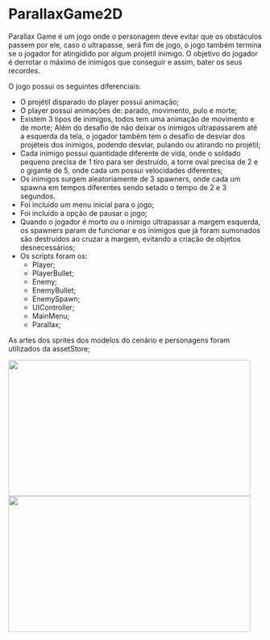 # ParallaxGame2D

Parallax Game é um jogo onde o personagem deve evitar que os obstáculos passem por ele, caso o ultrapasse, será fim de jogo, o jogo também termina se o jogador for atingidido por algum projétil inimigo. O objetivo do jogador é derrotar o máximo de inimigos que conseguir e assim, bater os seus recordes.

O jogo possui os seguintes diferenciais:

* O projétil disparado do player possui animação;
* O player possui animações de: parado, movimento, pulo e morte;
* Existem 3 tipos de inimigos, todos tem uma animação de movimento e de morte;
Além do desafio de não deixar os inimigos ultrapassarem até a esquerda da tela, o jogador também tem o desafio de desviar dos projéteis dos inimigos, podendo desviar, pulando ou atirando no projétil;
* Cada inimigo possui quantidade diferente de vida, onde o soldado pequeno precisa de 1 tiro para ser destruído, a torre oval precisa de 2 e o gigante de 5, onde cada um possui velocidades diferentes;
* Os inimigos surgem aleatoriamente de 3 spawners, onde cada um spawna em tempos diferentes sendo setado o tempo de 2 e 3 segundos.
* Foi incluído um menu inicial para o jogo;
* Foi incluído a opção de pausar o jogo;
* Quando o jogador é morto ou o inimigo ultrapassar a margem esquerda, os spawners param de funcionar e os inimigos que já foram sumonados são destruídos ao cruzar a margem, evitando a criação de objetos desnecessários;
* Os scripts foram os:
  * Player;
  * PlayerBullet;
  * Enemy;
  * EnemyBullet;
  * EnemySpawn;
  * UIController;
  * MainMenu;
  * Parallax;

As artes dos sprites dos modelos do cenário e personagens foram utilizados da assetStore;

<img src="https://media.giphy.com/media/fMPfkl8cg8yoGDjMGx/giphy.gif" width="480" height="270" />
<img src="https://media3.giphy.com/media/JGgYYODQYSXrQ0t0Xw/giphy.gif" width="480" height="270" />

